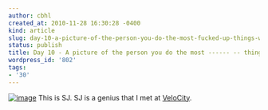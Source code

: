 ```yaml
---
author: cbhl
created_at: 2010-11-28 16:30:28 -0400
kind: article
slug: day-10-a-picture-of-the-person-you-do-the-most-fucked-up-things-with
status: publish
title: Day 10 - A picture of the person you do the most ------ -- things with
wordpress_id: '802'
tags:
- '30'
---
```


[![image](//images.michael-chang.ca/blog/wp-content/uploads/2010/11/185604-300x225.jpg "Shirley Jiang")](//images.michael-chang.ca/blog/wp-content/uploads/2010/11/185604.jpg)
This is SJ. SJ is a genius that I met at
[VeloCity](http://velocity.uwaterloo.ca/).
